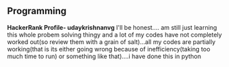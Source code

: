 ## Programming
**HackerRank Profile- udaykrishnanvg**
I'll be honest.... am still just learning this whole probem solving thingy and a lot of my codes have not completely worked out(so review them with a grain of salt)...all my codes are partially working(that is its either going wrong because of inefficiency(taking too much time to run) or something like that)....i have done this in python
